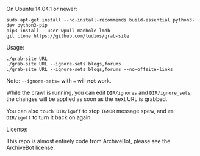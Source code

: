 On Ubuntu 14.04.1 or newer:

```
sudo apt-get install --no-install-recommends build-essential python3-dev python3-pip
pip3 install --user wpull manhole lmdb
git clone https://github.com/ludios/grab-site
```

Usage:

```
./grab-site URL
./grab-site URL --ignore-sets blogs,forums
./grab-site URL --ignore-sets blogs,forums --no-offsite-links
```

Note: `--ignore-sets=` with `=` will **not** work.

While the crawl is running, you can edit `DIR/ignores` and `DIR/ignore_sets`; the
changes will be applied as soon as the next URL is grabbed.

You can also `touch DIR/igoff` to stop `IGNOR` message spew, and `rm DIR/igoff`
to turn it back on again.

License:

This repo is almost entirely code from ArchiveBot, please see the ArchiveBot license.
